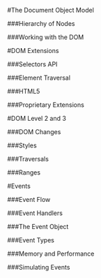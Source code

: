 #The Document Object Model

###Hierarchy of Nodes

###Working with the DOM

#DOM Extensions

###Selectors API

###Element Traversal

###HTML5

###Proprietary Extensions

#DOM Level 2 and 3

###DOM Changes

###Styles

###Traversals

###Ranges

#Events

###Event Flow

###Event Handlers

###The Event Object

###Event Types

###Memory and Performance

###Simulating Events